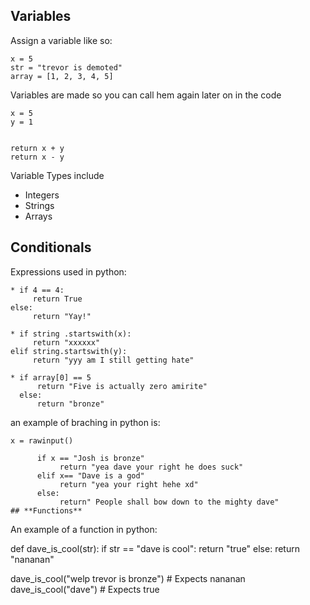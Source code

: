 ## **Variables**

Assign a variable like so:

```
x = 5
str = "trevor is demoted"
array = [1, 2, 3, 4, 5]
```

Variables are made so you can call hem again later on in the code

```
x = 5
y = 1


return x + y
return x - y
```

Variable Types include
* Integers
* Strings
* Arrays


## **Conditionals**
Expressions used in python:

```
* if 4 == 4:
     return True
else:
     return "Yay!"

* if string .startswith(x):
     return "xxxxxx"
elif string.startswith(y):
     return "yyy am I still getting hate"

* if array[0] == 5
      return "Five is actually zero amirite"
  else: 
      return "bronze"

```
an example of braching in python is:

```
x = rawinput()

      if x == "Josh is bronze"
           return "yea dave your right he does suck"
      elif x== "Dave is a god"
           return "yea your right hehe xd"
      else:
           return" People shall bow down to the mighty dave"
## **Functions**

```

An example of a function in python:

def dave_is_cool(str):
  if str == "dave is cool":
    return "true"
  else:
    return "nananan"
    
dave_is_cool("welp trevor is bronze") # Expects nananan
dave_is_cool("dave") # Expects true
